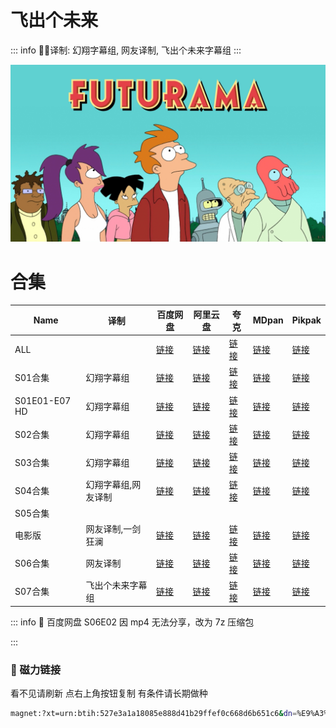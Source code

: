 # 飞出个未来

::: info
✍🏻译制: 幻翔字幕组, 网友译制, 飞出个未来字幕组
:::

![p9932851_b_h8_ab.jpg](p9932851_b_h8_ab.jpg)

# 合集

| Name | 译制 | 百度网盘 | 阿里云盘 | 夸克 | MDpan | Pikpak |
| --- | --- | --- | --- | --- | --- | --- |
| ALL |  |[链接](https://pan.baidu.com/s/1atWZ_JlrRERRrpZ5H3qckg?pwd=4nsp) |[链接](https://www.aliyundrive.com/s/koZc3c6EZYy) |[链接](https://pan.quark.cn/s/8ed1ec5247d7) |[链接](https://pan.mdsub.top/%E9%A3%9E%E5%87%BA%E4%B8%AA%E6%9C%AA%E6%9D%A5) |[链接](https://mypikpak.com/s/VNmJJMDegPJz7uTCzry7Gndwo1) |
| S01合集 | 幻翔字幕组 |[链接](https://pan.baidu.com/s/1atWZ_JlrRERRrpZ5H3qckg?pwd=4nsp) |[链接](https://www.aliyundrive.com/s/4Uoh8BmSuiF) |[链接](https://pan.quark.cn/s/8ed1ec5247d7) |[链接](https://pan.mdsub.top/%E9%A3%9E%E5%87%BA%E4%B8%AA%E6%9C%AA%E6%9D%A5) |[链接](https://mypikpak.com/s/VNmJJMDegPJz7uTCzry7Gndwo1) |
| S01E01-E07 HD | 幻翔字幕组 |[链接](https://pan.baidu.com/s/1naExysaecxabtfgL4P70rA?pwd=5wkv) |[链接](https://www.aliyundrive.com/s/CXNTqnmFSHv) |[链接](https://pan.quark.cn/s/8ed1ec5247d7) |[链接](https://pan.mdsub.top/%E9%A3%9E%E5%87%BA%E4%B8%AA%E6%9C%AA%E6%9D%A5) |[链接](https://mypikpak.com/s/VNmJJMDegPJz7uTCzry7Gndwo1) |
| S02合集 | 幻翔字幕组 |[链接](https://pan.baidu.com/s/1atWZ_JlrRERRrpZ5H3qckg?pwd=4nsp) |[链接](https://www.aliyundrive.com/s/itNWHAGuCtE) |[链接](https://pan.quark.cn/s/8ed1ec5247d7) |[链接](https://pan.mdsub.top/%E9%A3%9E%E5%87%BA%E4%B8%AA%E6%9C%AA%E6%9D%A5) |[链接](https://mypikpak.com/s/VNmJJMDegPJz7uTCzry7Gndwo1) |
| S03合集 | 幻翔字幕组 |[链接](https://pan.baidu.com/s/1atWZ_JlrRERRrpZ5H3qckg?pwd=4nsp) |[链接](https://www.aliyundrive.com/s/v5tpqMHkfzn) |[链接](https://pan.quark.cn/s/8ed1ec5247d7) |[链接](https://pan.mdsub.top/%E9%A3%9E%E5%87%BA%E4%B8%AA%E6%9C%AA%E6%9D%A5) |[链接](https://mypikpak.com/s/VNmJJMDegPJz7uTCzry7Gndwo1) |
| S04合集 | 幻翔字幕组,网友译制 |[链接](https://pan.baidu.com/s/1atWZ_JlrRERRrpZ5H3qckg?pwd=4nsp) |[链接](https://www.aliyundrive.com/s/Kb5besQ7GjV) |[链接](https://pan.quark.cn/s/8ed1ec5247d7) |[链接](https://pan.mdsub.top/%E9%A3%9E%E5%87%BA%E4%B8%AA%E6%9C%AA%E6%9D%A5) |[链接](https://mypikpak.com/s/VNmJJMDegPJz7uTCzry7Gndwo1) |
| S05合集
电影版 | 网友译制,一剑狂澜 |[链接](https://pan.baidu.com/s/1atWZ_JlrRERRrpZ5H3qckg?pwd=4nsp) |[链接](https://www.aliyundrive.com/s/eVHQJGL6xzE) |[链接](https://pan.quark.cn/s/8ed1ec5247d7) |[链接](https://pan.mdsub.top/%E9%A3%9E%E5%87%BA%E4%B8%AA%E6%9C%AA%E6%9D%A5) |[链接](https://mypikpak.com/s/VNmJJMDegPJz7uTCzry7Gndwo1) |
| S06合集 | 网友译制 |[链接](https://pan.baidu.com/s/1atWZ_JlrRERRrpZ5H3qckg?pwd=4nsp) |[链接](https://www.aliyundrive.com/s/6ztV7xn2283) |[链接](https://pan.quark.cn/s/8ed1ec5247d7) |[链接](https://pan.mdsub.top/%E9%A3%9E%E5%87%BA%E4%B8%AA%E6%9C%AA%E6%9D%A5) |[链接](https://mypikpak.com/s/VNmJJMDegPJz7uTCzry7Gndwo1) |
| S07合集 | 飞出个未来字幕组 |[链接](https://pan.baidu.com/s/1atWZ_JlrRERRrpZ5H3qckg?pwd=4nsp) |[链接](https://www.aliyundrive.com/s/yBHMxKkN55G) |[链接](https://pan.quark.cn/s/8ed1ec5247d7) |[链接](https://pan.mdsub.top/%E9%A3%9E%E5%87%BA%E4%B8%AA%E6%9C%AA%E6%9D%A5) |[链接](https://mypikpak.com/s/VNmJJMDegPJz7uTCzry7Gndwo1) |

::: info
🤖 百度网盘 S06E02 因 mp4 无法分享，改为 7z 压缩包

:::

### 🧲 磁力链接

看不见请刷新 点右上角按钮复制 有条件请长期做种

```bash
magnet:?xt=urn:btih:527e3a1a18085e888d41b29ffef0c668d6b651c6&dn=%E9%A3%9E%E5%87%BA%E4%B8%AA%E6%9C%AA%E6%9D%A5.Futurama.S01-S07.%26.Movie.%E4%B8%AD%E6%96%87%E5%AD%97%E5%B9%95&tr=http%3A%2F%2F1337.abcvg.info%3A80%2Fannounce&tr=https%3A%2F%2F1337.abcvg.info%3A443%2Fannounce&tr=http%3A%2F%2Fbt.okmp3.ru%3A2710%2Fannounce&tr=http%3A%2F%2Fbvarf.tracker.sh%3A2086%2Fannounce&tr=http%3A%2F%2Fnyaa.tracker.wf%3A7777%2Fannounce&tr=http%3A%2F%2Fopen.acgnxtracker.com%3A80%2Fannounce&tr=http%3A%2F%2Fshare.camoe.cn%3A8080%2Fannounce&tr=http%3A%2F%2Ft.nyaatracker.com%3A80%2Fannounce&tr=http%3A%2F%2Ftorrentsmd.com%3A8080%2Fannounce&tr=http%3A%2F%2Ftracker.bt4g.com%3A2095%2Fannounce&tr=http%3A%2F%2Ftracker.electro-torrent.pl%3A80%2Fannounce&tr=http%3A%2F%2Ftracker.files.fm%3A6969%2Fannounce&tr=http%3A%2F%2Ftracker.gbitt.info%3A80%2Fannounce&tr=https%3A%2F%2Ftracker.gbitt.info%3A443%2Fannounce&tr=http%3A%2F%2Ftracker.ipv6tracker.org%3A80%2Fannounce&tr=http%3A%2F%2Ftracker.ipv6tracker.ru%3A80%2Fannounce&tr=http%3A%2F%2Ftracker.nartlof.com.br%3A6969%2Fannounce&tr=http%3A%2F%2Ftracker.renfei.net%3A8080%2Fannounce&tr=http%3A%2F%2Ftracker.tfile.co%3A80%2Fannounce&tr=http%3A%2F%2Fv6-tracker.0g.cx%3A6969%2Fannounce&tr=http%3A%2F%2Fwww.all4nothin.net%3A80%2Fannounce.php&tr=http%3A%2F%2Fwww.wareztorrent.com%3A80%2Fannounce&tr=https%3A%2F%2Ft1.hloli.org%3A443%2Fannounce&tr=https%3A%2F%2Ftr.burnabyhighstar.com%3A443%2Fannounce&tr=https%3A%2F%2Ftracker.kuroy.me%3A443%2Fannounce&tr=https%3A%2F%2Ftracker.lilithraws.cf%3A443%2Fannounce&tr=https%3A%2F%2Ftracker.lilithraws.org%3A443%2Fannounce&tr=https%3A%2F%2Ftracker.loligirl.cn%3A443%2Fannounce&tr=https%3A%2F%2Ftracker.tamersunion.org%3A443%2Fannounce&tr=https%3A%2F%2Ftracker.yemekyedim.com%3A443%2Fannounce&tr=https%3A%2F%2Ftracker1.520.jp%3A443%2Fannounce&tr=https%3A%2F%2Ftrackers.mlsub.net%3A443%2Fannounce&tr=https%3A%2F%2Fwww.peckservers.com%3A9443%2Fannounce&tr=udp%3A%2F%2Fapi.alarmasqueretaro.com%3A3074%2Fannounce&tr=udp%3A%2F%2Fd40969.acod.regrucolo.ru%3A6969%2Fannounce&tr=udp%3A%2F%2Fec2-18-191-163-220.us-east-2.compute.amazonaws.com%3A6969%2Fannounce&tr=udp%3A%2F%2Fepider.me%3A6969%2Fannounce&tr=udp%3A%2F%2Fexodus.desync.com%3A6969%2Fannounce&tr=udp%3A%2F%2Fipv6.fuuuuuck.com%3A6969%2Fannounce&tr=udp%3A%2F%2Fisk.richardsw.club%3A6969%2Fannounce&tr=udp%3A%2F%2Fmoonburrow.club%3A6969%2Fannounce&tr=udp%3A%2F%2Fmovies.zsw.ca%3A6969%2Fannounce&tr=udp%3A%2F%2Fns1.monolithindustries.com%3A6969%2Fannounce&tr=udp%3A%2F%2Fodd-hd.fr%3A6969%2Fannounce&tr=udp%3A%2F%2Foh.fuuuuuck.com%3A6969%2Fannounce&tr=udp%3A%2F%2Fopen.demonii.com%3A1337%2Fannounce&tr=udp%3A%2F%2Fopen.free-tracker.ga%3A6969%2Fannounce&tr=udp%3A%2F%2Fopen.stealth.si%3A80%2Fannounce&tr=udp%3A%2F%2Fopen.tracker.ink%3A6969%2Fannounce&tr=udp%3A%2F%2Fopen.u-p.pw%3A6969%2Fannounce&tr=udp%3A%2F%2Fopentor.org%3A2710%2Fannounce&tr=udp%3A%2F%2Fopentracker.io%3A6969%2Fannounce&tr=udp%3A%2F%2Fp4p.arenabg.com%3A1337%2Fannounce&tr=udp%3A%2F%2Fretracker.lanta.me%3A2710%2Fannounce&tr=udp%3A%2F%2Fretracker01-msk-virt.corbina.net%3A80%2Fannounce&tr=udp%3A%2F%2Fsabross.xyz%3A6969%2Fannounce&tr=udp%3A%2F%2Fthetracker.org%3A80%2Fannounce&tr=udp%3A%2F%2Fthouvenin.cloud%3A6969%2Fannounce&tr=udp%3A%2F%2Ftk1.trackerservers.com%3A8080%2Fannounce&tr=udp%3A%2F%2Ftracker-udp.gbitt.info%3A80%2Fannounce&tr=udp%3A%2F%2Ftracker.0x7c0.com%3A6969%2Fannounce&tr=udp%3A%2F%2Ftracker.cyberia.is%3A6969%2Fannounce&tr=udp%3A%2F%2Ftracker.dler.com%3A6969%2Fannounce&tr=udp%3A%2F%2Ftracker.doko.moe%3A6969%2Fannounce&tr=udp%3A%2F%2Ftracker.edkj.club%3A6969%2Fannounce&tr=udp%3A%2F%2Ftracker.fnix.net%3A6969%2Fannounce&tr=udp%3A%2F%2Ftracker.mirrorbay.org%3A6969%2Fannounce&tr=udp%3A%2F%2Ftracker.openbittorrent.com%3A6969%2Fannounce&tr=udp%3A%2F%2Ftracker.opentrackr.org%3A1337%2Fannounce&tr=udp%3A%2F%2Ftracker.skynetcloud.site%3A6969%2Fannounce&tr=udp%3A%2F%2Ftracker.skyts.net%3A6969%2Fannounce&tr=udp%3A%2F%2Ftracker.srv00.com%3A6969%2Fannounce&tr=udp%3A%2F%2Ftracker.t-rb.org%3A6969%2Fannounce&tr=udp%3A%2F%2Ftracker.theoks.net%3A6969%2Fannounce&tr=udp%3A%2F%2Ftracker.therarbg.com%3A6969%2Fannounce&tr=udp%3A%2F%2Ftracker.torrent.eu.org%3A451%2Fannounce&tr=udp%3A%2F%2Ftracker.torrust-demo.com%3A6969%2Fannounce&tr=udp%3A%2F%2Ftracker.tryhackx.org%3A6969%2Fannounce&tr=udp%3A%2F%2Ftracker1.bt.moack.co.kr%3A80%2Fannounce&tr=udp%3A%2F%2Ftracker2.dler.com%3A80%2Fannounce&tr=udp%3A%2F%2Ftracker3.itzmx.com%3A6961%2Fannounce&tr=udp%3A%2F%2Fttk2.nbaonlineservice.com%3A6969%2Fannounce&tr=udp%3A%2F%2Fu4.trakx.crim.ist%3A1337%2Fannounce&tr=udp%3A%2F%2Fu6.trakx.crim.ist%3A1337%2Fannounce&tr=udp%3A%2F%2Fuploads.gamecoast.net%3A6969%2Fannounce&tr=udp%3A%2F%2Fwepzone.net%3A6969%2Fannounce&tr=udp%3A%2F%2Fwww.torrent.eu.org%3A451%2Fannounce&tr=udp%3A%2F%2Fy.paranoid.agency%3A6969%2Fannounce&tr=udp%3A%2F%2Fyahor.of.by%3A6969%2Fannounce
```